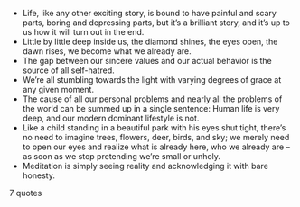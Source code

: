  - Life, like any other exciting story, is bound to have painful and scary parts, boring and depressing parts, but it’s a brilliant story, and it’s up to us how it will turn out in the end.
 - Little by little deep inside us, the diamond shines, the eyes open, the dawn rises, we become what we already are.
 - The gap between our sincere values and our actual behavior is the source of all self-hatred.
 - We’re all stumbling towards the light with varying degrees of grace at any given moment.
 - The cause of all our personal problems and nearly all the problems of the world can be summed up in a single sentence: Human life is very deep, and our modern dominant lifestyle is not.
 - Like a child standing in a beautiful park with his eyes shut tight, there’s no need to imagine trees, flowers, deer, birds, and sky; we merely need to open our eyes and realize what is already here, who we already are – as soon as we stop pretending we’re small or unholy.
 - Meditation is simply seeing reality and acknowledging it with bare honesty.

7 quotes